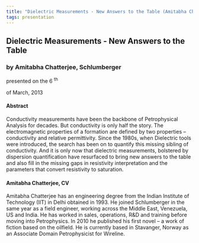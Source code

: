 ```yaml
---
title: "Dielectric Measurements - New Answers to the Table (Amitabha Chatterjee, Schlumberger)"
tags: presentation 
---
```



		
<h2>
Dielectric Measurements - New Answers to the Table
</h2>

 



		
<h3>
by Amitabha Chatterjee, Schlumberger
</h3>

 



 
<p>
presented on the 6
<sup>
th
</sup>

 of March, 2013
</p>

	

 
<h4>
Abstract
</h4>



		

		
<p>
Conductivity measurements have been the backbone of Petrophysical Analysis for decades. But conductivity is only half the story. The electromagnetic properties of a formation are defined by two properties – conductivity and relative permittivity. Since the 1980s, when Dielectric tools were introduced, the search has been on to quantify this missing sibling of conductivity. And it is only now that dielectric measurements, bolstered by dispersion quantification have resurfaced to bring new answers to the table and also fill in the missing gaps in resistivity interpretation and the parameters that convert resistivity to saturation.
</p>





		
<h4>
Amitabha Chatterjee, CV
</h4>





		
<p>
Amitabha Chatterjee has an engineering degree from the Indian Institute of Technology (IIT) in Delhi obtained in 1993. He joined Schlumberger in the same year as a field engineer, working across the Middle East, Venezuela, US and India. He has worked in sales, operations, R&D and training before moving into Petrophysics. In 2010 he published his first novel – a work of fiction based on the oilfield. He is currently based in Stavanger, Norway as an Associate Domain Petrophysicist for Wireline.

        
</p>



 		

